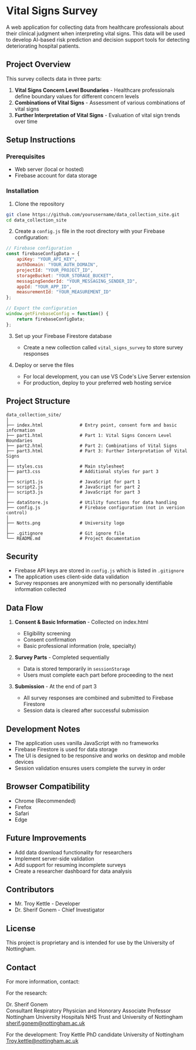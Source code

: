 # Vital Signs Survey

A web application for collecting data from healthcare professionals about their clinical judgment when interpreting vital signs. This data will be used to develop AI-based risk prediction and decision support tools for detecting deteriorating hospital patients.

## Project Overview

This survey collects data in three parts:
1. **Vital Signs Concern Level Boundaries** - Healthcare professionals define boundary values for different concern levels
2. **Combinations of Vital Signs** - Assessment of various combinations of vital signs
3. **Further Interpretation of Vital Signs** - Evaluation of vital sign trends over time

## Setup Instructions

### Prerequisites
- Web server (local or hosted)
- Firebase account for data storage

### Installation

1. Clone the repository
```bash
git clone https://github.com/yourusername/data_collection_site.git
cd data_collection_site
```

2. Create a `config.js` file in the root directory with your Firebase configuration:
```javascript
// Firebase configuration
const firebaseConfigData = {
    apiKey: "YOUR_API_KEY",
    authDomain: "YOUR_AUTH_DOMAIN",
    projectId: "YOUR_PROJECT_ID",
    storageBucket: "YOUR_STORAGE_BUCKET",
    messagingSenderId: "YOUR_MESSAGING_SENDER_ID",
    appId: "YOUR_APP_ID",
    measurementId: "YOUR_MEASUREMENT_ID"
};

// Export the configuration
window.getFirebaseConfig = function() {
    return firebaseConfigData;
};
```

3. Set up your Firebase Firestore database
   - Create a new collection called `vital_signs_survey` to store survey responses

4. Deploy or serve the files
   - For local development, you can use VS Code's Live Server extension
   - For production, deploy to your preferred web hosting service

## Project Structure

```
data_collection_site/
│
├── index.html              # Entry point, consent form and basic information
├── part1.html              # Part 1: Vital Signs Concern Level Boundaries
├── part2.html              # Part 2: Combinations of Vital Signs
├── part3.html              # Part 3: Further Interpretation of Vital Signs
│
├── styles.css              # Main stylesheet
├── part3.css               # Additional styles for part 3
│
├── script1.js              # JavaScript for part 1
├── script2.js              # JavaScript for part 2
├── script3.js              # JavaScript for part 3
│
├── dataStore.js            # Utility functions for data handling
├── config.js               # Firebase configuration (not in version control)
│
├── Notts.png               # University logo
│
├── .gitignore              # Git ignore file
└── README.md               # Project documentation
```

## Security

- Firebase API keys are stored in `config.js` which is listed in `.gitignore`
- The application uses client-side data validation
- Survey responses are anonymized with no personally identifiable information collected

## Data Flow

1. **Consent & Basic Information** - Collected on index.html
   - Eligibility screening
   - Consent confirmation
   - Basic professional information (role, specialty)

2. **Survey Parts** - Completed sequentially
   - Data is stored temporarily in `sessionStorage`
   - Users must complete each part before proceeding to the next

3. **Submission** - At the end of part 3
   - All survey responses are combined and submitted to Firebase Firestore
   - Session data is cleared after successful submission

## Development Notes

- The application uses vanilla JavaScript with no frameworks
- Firebase Firestore is used for data storage
- The UI is designed to be responsive and works on desktop and mobile devices
- Session validation ensures users complete the survey in order

## Browser Compatibility

- Chrome (Recommended)
- Firefox
- Safari
- Edge

## Future Improvements

- Add data download functionality for researchers
- Implement server-side validation
- Add support for resuming incomplete surveys
- Create a researcher dashboard for data analysis

## Contributors

- Mr. Troy Kettle - Developer
- Dr. Sherif Gonem - Chief Investigator

## License

This project is proprietary and is intended for use by the University of Nottingham.

## Contact

For more information, contact:

For the research:

Dr. Sherif Gonem  
Consultant Respiratory Physician and Honorary Associate Professor  
Nottingham University Hospitals NHS Trust and University of Nottingham  
sherif.gonem@nottingham.ac.uk

For the development:
Troy Kettle
PhD candidate
University of Nottingham
Troy.kettle@nottingham.ac.uk

